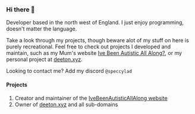 ### Hi there 👋

Developer based in the north west of England. I just enjoy programming, doesn't matter the language. 

Take a look through my projects, though beware alot of my stuff on here is purely recreational. Feel free to check out projects I developed and maintain, such as my Mum's website [Ive Been Autistic All Along?](https://ivebeenautisticallalong.com), or my personal project at [deeton.xyz](https://deeton.xyz).

Looking to contact me? Add my discord `@speccylad`

#### Projects

1. Creator and maintainer of the [IveBeenAutisticAllAlong website](https://www.ivebeenautisticallalong.com/)
2. Owner of [deeton.xyz](https://deeton.xyz) and all sub-domains
